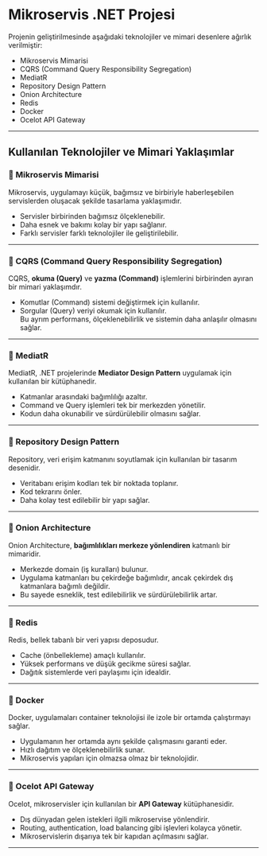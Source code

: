 # Mikroservis .NET Projesi

Projenin geliştirilmesinde aşağıdaki teknolojiler ve mimari desenlere ağırlık verilmiştir:  

- Mikroservis Mimarisi  
- CQRS (Command Query Responsibility Segregation)  
- MediatR  
- Repository Design Pattern  
- Onion Architecture  
- Redis  
- Docker  
- Ocelot API Gateway  

---

## Kullanılan Teknolojiler ve Mimari Yaklaşımlar

### 🔹 Mikroservis Mimarisi
Mikroservis, uygulamayı küçük, bağımsız ve birbiriyle haberleşebilen servislerden oluşacak şekilde tasarlama yaklaşımıdır.  
- Servisler birbirinden bağımsız ölçeklenebilir.  
- Daha esnek ve bakımı kolay bir yapı sağlanır.  
- Farklı servisler farklı teknolojiler ile geliştirilebilir.  

---

### 🔹 CQRS (Command Query Responsibility Segregation)
CQRS, **okuma (Query)** ve **yazma (Command)** işlemlerini birbirinden ayıran bir mimari yaklaşımdır.  
- Komutlar (Command) sistemi değiştirmek için kullanılır.  
- Sorgular (Query) veriyi okumak için kullanılır.  
Bu ayrım performans, ölçeklenebilirlik ve sistemin daha anlaşılır olmasını sağlar.  

---

### 🔹 MediatR
MediatR, .NET projelerinde **Mediator Design Pattern** uygulamak için kullanılan bir kütüphanedir.  
- Katmanlar arasındaki bağımlılığı azaltır.  
- Command ve Query işlemleri tek bir merkezden yönetilir.  
- Kodun daha okunabilir ve sürdürülebilir olmasını sağlar.  

---

### 🔹 Repository Design Pattern
Repository, veri erişim katmanını soyutlamak için kullanılan bir tasarım desenidir.  
- Veritabanı erişim kodları tek bir noktada toplanır.  
- Kod tekrarını önler.  
- Daha kolay test edilebilir bir yapı sağlar.  

---

### 🔹 Onion Architecture
Onion Architecture, **bağımlılıkları merkeze yönlendiren** katmanlı bir mimaridir.  
- Merkezde domain (iş kuralları) bulunur.  
- Uygulama katmanları bu çekirdeğe bağımlıdır, ancak çekirdek dış katmanlara bağımlı değildir.  
- Bu sayede esneklik, test edilebilirlik ve sürdürülebilirlik artar.  

---

### 🔹 Redis
Redis, bellek tabanlı bir veri yapısı deposudur.  
- Cache (önbellekleme) amaçlı kullanılır.  
- Yüksek performans ve düşük gecikme süresi sağlar.  
- Dağıtık sistemlerde veri paylaşımı için idealdir.  

---

### 🔹 Docker
Docker, uygulamaları container teknolojisi ile izole bir ortamda çalıştırmayı sağlar.  
- Uygulamanın her ortamda aynı şekilde çalışmasını garanti eder.  
- Hızlı dağıtım ve ölçeklenebilirlik sunar.  
- Mikroservis yapıları için olmazsa olmaz bir teknolojidir.  

---

### 🔹 Ocelot API Gateway
Ocelot, mikroservisler için kullanılan bir **API Gateway** kütüphanesidir.  
- Dış dünyadan gelen istekleri ilgili mikroservise yönlendirir.  
- Routing, authentication, load balancing gibi işlevleri kolayca yönetir.  
- Mikroservislerin dışarıya tek bir kapıdan açılmasını sağlar.  

---
